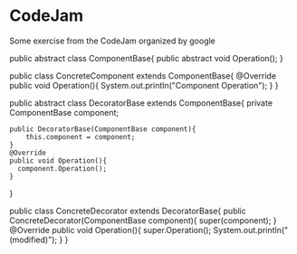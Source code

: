# CodeJam
Some exercise from the CodeJam organized by google

public abstract class ComponentBase{
    public abstract void Operation();
}


public class ConcreteComponent extends ComponentBase{
    @Override
    public void Operation(){
        System.out.println("Component Operation");
    }
}


public abstract class DecoratorBase extends ComponentBase{
    private ComponentBase component;

    public DecoratorBase(ComponentBase component){
        this.component = component;
    }
    @Override
    public void Operation(){
      component.Operation();
    }
}


public class ConcreteDecorator extends DecoratorBase{
    public ConcreteDecorator(ComponentBase component){
      super(component);
    }
    @Override
    public void Operation(){
        super.Operation();
        System.out.println("(modified)");
    }
}
